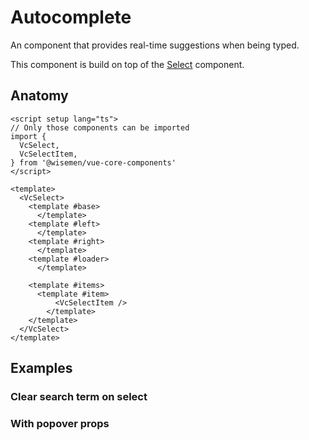 # Autocomplete

An component that provides real-time suggestions when being typed.

This component is build on top of the [Select](/packages/components-next/components/select/select.html) component.

<ComponentPreview name="autocomplete/examples/main" />

## Anatomy

```vue
<script setup lang="ts">
// Only those components can be imported
import {
  VcSelect,
  VcSelectItem,
} from '@wisemen/vue-core-components'
</script>

<template>
  <VcSelect>
    <template #base>
      </template>
    <template #left>
      </template>
    <template #right>
      </template>
    <template #loader>
      </template>

    <template #items>
      <template #item>
          <VcSelectItem />
        </template>
    </template>
  </VcSelect>
</template>
```

<!-- @include: ./autocomplete-meta.md -->

## Examples

### Clear search term on select
<ComponentPreview name="autocomplete/examples/clear-search-term-on-select" />

### With popover props
<ComponentPreview name="autocomplete/examples/popover-props" />
